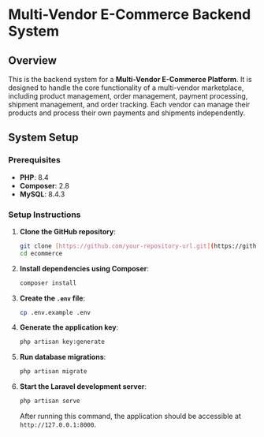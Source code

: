 # Multi-Vendor E-Commerce Backend System

## Overview
This is the backend system for a **Multi-Vendor E-Commerce Platform**. It is designed to handle the core functionality of a multi-vendor marketplace, including product management, order management, payment processing, shipment management, and order tracking. Each vendor can manage their products and process their own payments and shipments independently.

## System Setup

### Prerequisites
- **PHP**: 8.4
- **Composer**: 2.8
- **MySQL**: 8.4.3

### Setup Instructions

1. **Clone the GitHub repository**:

    ```bash
    git clone [https://github.com/your-repository-url.git](https://github.com/sahil7194/ecommerce)
    cd ecommerce
    ```

2. **Install dependencies using Composer**:

    ```bash
    composer install
    ```

3. **Create the `.env` file**:

    ```bash
    cp .env.example .env
    ```

4. **Generate the application key**:

    ```bash
    php artisan key:generate
    ```

5. **Run database migrations**:

    ```bash
    php artisan migrate
    ```

6. **Start the Laravel development server**:

    ```bash
    php artisan serve
    ```

    After running this command, the application should be accessible at `http://127.0.0.1:8000`.

